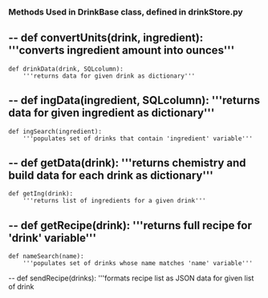 ### Methods Used in DrinkBase class, defined in drinkStore.py
--
    def convertUnits(drink, ingredient):
        '''converts ingredient amount into ounces'''
--
    def drinkData(drink, SQLcolumn):
        '''returns data for given drink as dictionary'''
--
    def ingData(ingredient, SQLcolumn):
        '''returns data for given ingredient as dictionary'''
--
    def ingSearch(ingredient):
        '''populates set of drinks that contain 'ingredient' variable'''
--
    def getData(drink):
        '''returns chemistry and build data for each drink as dictionary'''
--
    def getIng(drink):
        '''returns list of ingredients for a given drink'''
--
    def getRecipe(drink):
        '''returns full recipe for 'drink' variable'''
--
    def nameSearch(name):
        '''populates set of drinks whose name matches 'name' variable'''
--
    def sendRecipe(drinks):
        '''formats recipe list as JSON data for given list of drink
